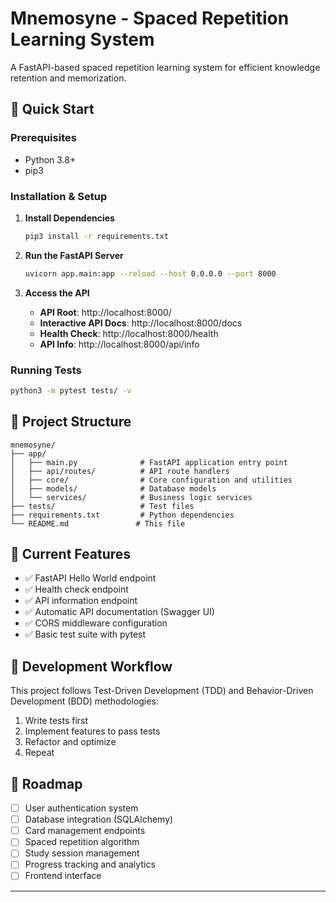 # Mnemosyne - Spaced Repetition Learning System

A FastAPI-based spaced repetition learning system for efficient knowledge retention and memorization.

## 🚀 Quick Start

### Prerequisites
- Python 3.8+
- pip3

### Installation & Setup

1. **Install Dependencies**
   ```bash
   pip3 install -r requirements.txt
   ```

2. **Run the FastAPI Server**
   ```bash
   uvicorn app.main:app --reload --host 0.0.0.0 --port 8000
   ```

3. **Access the API**
   - **API Root**: http://localhost:8000/
   - **Interactive API Docs**: http://localhost:8000/docs
   - **Health Check**: http://localhost:8000/health
   - **API Info**: http://localhost:8000/api/info

### Running Tests

```bash
python3 -m pytest tests/ -v
```

## 📁 Project Structure

```
mnemosyne/
├── app/
│   ├── main.py              # FastAPI application entry point
│   ├── api/routes/          # API route handlers
│   ├── core/                # Core configuration and utilities
│   ├── models/              # Database models
│   └── services/            # Business logic services
├── tests/                   # Test files
├── requirements.txt         # Python dependencies
└── README.md               # This file
```

## 🧪 Current Features

- ✅ FastAPI Hello World endpoint
- ✅ Health check endpoint
- ✅ API information endpoint
- ✅ Automatic API documentation (Swagger UI)
- ✅ CORS middleware configuration
- ✅ Basic test suite with pytest

## 🔄 Development Workflow

This project follows Test-Driven Development (TDD) and Behavior-Driven Development (BDD) methodologies:

1. Write tests first
2. Implement features to pass tests
3. Refactor and optimize
4. Repeat

## 🎯 Roadmap

- [ ] User authentication system
- [ ] Database integration (SQLAlchemy)
- [ ] Card management endpoints
- [ ] Spaced repetition algorithm
- [ ] Study session management
- [ ] Progress tracking and analytics
- [ ] Frontend interface

---



